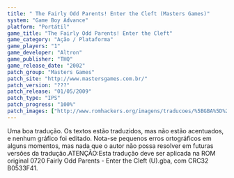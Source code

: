 ```yaml
---
title: " The Fairly Odd Parents! Enter the Cleft (Masters Games)"
system: "Game Boy Advance"
platform: "Portátil"
game_title: "The Fairly Odd Parents! Enter the Cleft"
game_category: "Ação / Plataforma"
game_players: "1"
game_developer: "Altron"
game_publisher: "THQ"
game_release_date: "2002"
patch_group: "Masters Games"
patch_site: "http://www.mastersgames.com.br/"
patch_version: "???"
patch_release: "01/05/2009"
patch_type: "IPS"
patch_progress: "100%"
patch_images: ["http://www.romhackers.org/imagens/traducoes/%5BGBA%5D%20Fairly%20Odd%20Parents%20-%20Enter%20the%20Cleft%20-%20Masters%20Games%20-%201.png","http://www.romhackers.org/imagens/traducoes/%5BGBA%5D%20Fairly%20Odd%20Parents%20-%20Enter%20the%20Cleft%20-%20Masters%20Games%20-%202.png","http://www.romhackers.org/imagens/traducoes/%5BGBA%5D%20Fairly%20Odd%20Parents%20-%20Enter%20the%20Cleft%20-%20Masters%20Games%20-%203.png"]
---
```

Uma boa tradução. Os textos estão traduzidos, mas não estão acentuados, e nenhum gráfico foi editado. Nota-se pequenos erros ortográficos em alguns momentos, mas nada que o autor não possa resolver em futuras versões da tradução.ATENÇÃO:Esta tradução deve ser aplicada na ROM original 0720 Fairly Odd Parents - Enter the Cleft (U).gba, com CRC32 B0533F41.
